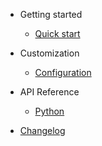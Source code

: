 - Getting started

  - [Quick start](quickstart.md)

- Customization

  - [Configuration](configuration.md)

- API Reference

  - [Python](reference.md)

- [Changelog](changelog.md)
